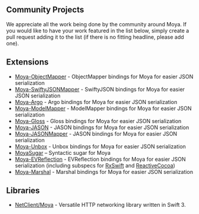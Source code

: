 Community Projects
--------------------

We appreciate all the work being done by the community around Moya. If you would like to have your work featured in the list below, simply create a pull request adding it to the list (if there is no fitting headline, please add one).

Extensions
--------------------
- [Moya-ObjectMapper](https://github.com/ivanbruel/Moya-ObjectMapper) - ObjectMapper bindings for Moya for easier JSON serialization
- [Moya-SwiftyJSONMapper](https://github.com/AvdLee/Moya-SwiftyJSONMapper) - SwiftyJSON bindings for Moya for easier JSON serialization
- [Moya-Argo](https://github.com/wattson12/Moya-Argo) - Argo bindings for Moya for easier JSON serialization
- [Moya-ModelMapper](https://github.com/sunshinejr/Moya-ModelMapper) - ModelMapper bindings for Moya for easier JSON serialization
- [Moya-Gloss](https://github.com/spxrogers/Moya-Gloss) - Gloss bindings for Moya for easier JSON serialization
- [Moya-JASON](https://github.com/DroidsOnRoids/Moya-JASON) - JASON bindings for Moya for easier JSON serialization
- [Moya-JASONMapper](https://github.com/AvdLee/Moya-JASONMapper) - JASON bindings for Moya for easier JSON serialization
- [Moya-Unbox](https://github.com/RyogaK/Moya-Unbox) - Unbox bindings for Moya for easier JSON serialization
- [MoyaSugar](https://github.com/devxoul/MoyaSugar) – Syntactic sugar for Moya
- [Moya-EVReflection](https://github.com/evermeer/EVReflection/tree/master/Source/Alamofire/Moya) - EVReflection bindings for Moya for easier JSON serialization (including subspecs for [RxSwift](https://github.com/evermeer/EVReflection/tree/master/Source/Alamofire/Moya/RxSwift) and [ReactiveCocoa](https://github.com/evermeer/EVReflection/tree/master/Source/Alamofire/Moya/ReactiveCocoa))
- [Moya-Marshal](https://github.com/JARMourato/Moya-Marshal) - Marshal bindings for Moya for easier JSON serialization


Libraries
--------------------
- [NetClient/Moya](https://github.com/intelygenz/NetClient-iOS) - Versatile HTTP networking library written in Swift 3.